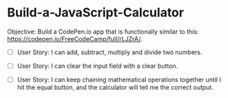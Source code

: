 # Build-a-JavaScript-Calculator


Objective: Build a CodePen.io app that is functionally similar to this: https://codepen.io/FreeCodeCamp/full/rLJZrA/.

- [ ] User Story: I can add, subtract, multiply and divide two numbers.

- [ ] User Story: I can clear the input field with a clear button.

- [ ] User Story: I can keep chaining mathematical operations together until I hit the equal button, and the calculator will tell me the correct output.
